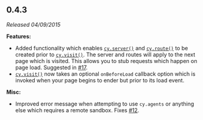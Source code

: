 ## 0.4.3

*Released 04/09/2015*

**Features:**

- Added functionality which enables [`cy.server()`](/api/commands/server) and [`cy.route()`](/api/commands/route) to be created prior to [`cy.visit()`](/api/commands/visit). The server and routes will apply to the next page which is visited. This allows you to stub requests which happen on page load. Suggested in [#17](https://github.com/cypress-io/cypress/issues/17).
- [`cy.visit()`](/api/commands/visit) now takes an optional `onBeforeLoad` callback option which is invoked when your page begins to ender but prior to its load event.

**Misc:**

- Improved error message when attempting to use `cy.agents` or anything else which requires a remote sandbox.  Fixes [#12](https://github.com/cypress-io/cypress/issues/12).


